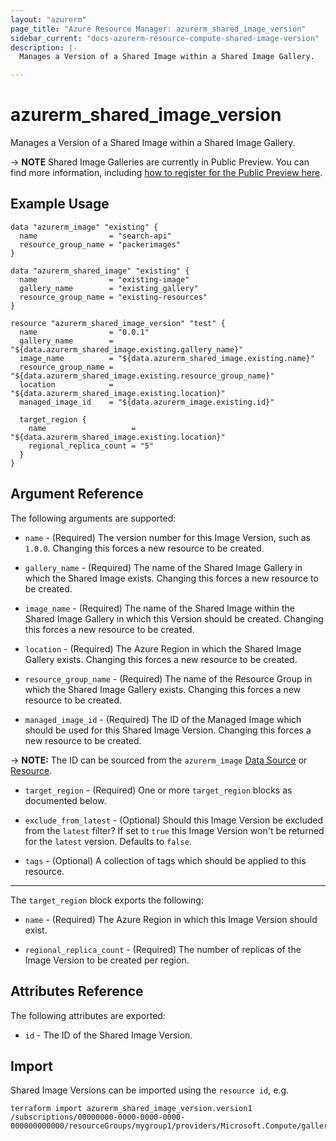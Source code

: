 ```yaml
---
layout: "azurerm"
page_title: "Azure Resource Manager: azurerm_shared_image_version"
sidebar_current: "docs-azurerm-resource-compute-shared-image-version"
description: |-
  Manages a Version of a Shared Image within a Shared Image Gallery.

---
```


# azurerm_shared_image_version

Manages a Version of a Shared Image within a Shared Image Gallery.

-> **NOTE** Shared Image Galleries are currently in Public Preview. You can find more information, including [how to register for the Public Preview here](https://azure.microsoft.com/en-gb/blog/announcing-the-public-preview-of-shared-image-gallery/).

## Example Usage

```hcl
data "azurerm_image" "existing" {
  name                = "search-api"
  resource_group_name = "packerimages"
}

data "azurerm_shared_image" "existing" {
  name                = "existing-image"
  gallery_name        = "existing_gallery"
  resource_group_name = "existing-resources"
}

resource "azurerm_shared_image_version" "test" {
  name                = "0.0.1"
  gallery_name        = "${data.azurerm_shared_image.existing.gallery_name}"
  image_name          = "${data.azurerm_shared_image.existing.name}"
  resource_group_name = "${data.azurerm_shared_image.existing.resource_group_name}"
  location            = "${data.azurerm_shared_image.existing.location}"
  managed_image_id    = "${data.azurerm_image.existing.id}"

  target_region {
    name                   = "${data.azurerm_shared_image.existing.location}"
    regional_replica_count = "5"
  }
}
```

## Argument Reference

The following arguments are supported:

* `name` - (Required) The version number for this Image Version, such as `1.0.0`. Changing this forces a new resource to be created.

* `gallery_name` - (Required) The name of the Shared Image Gallery in which the Shared Image exists. Changing this forces a new resource to be created.

* `image_name` - (Required) The name of the Shared Image within the Shared Image Gallery in which this Version should be created. Changing this forces a new resource to be created.

* `location` - (Required) The Azure Region in which the Shared Image Gallery exists. Changing this forces a new resource to be created.

* `resource_group_name` - (Required) The name of the Resource Group in which the Shared Image Gallery exists. Changing this forces a new resource to be created.

* `managed_image_id` - (Required) The ID of the Managed Image which should be used for this Shared Image Version. Changing this forces a new resource to be created.

-> **NOTE:** The ID can be sourced from the `azurerm_image` [Data Source](https://www.terraform.io/docs/providers/azurerm/d/image.html) or [Resource](https://www.terraform.io/docs/providers/azurerm/r/image.html).

* `target_region` - (Required) One or more `target_region` blocks as documented below.

* `exclude_from_latest` - (Optional) Should this Image Version be excluded from the `latest` filter? If set to `true` this Image Version won't be returned for the `latest` version. Defaults to `false`.

* `tags` - (Optional) A collection of tags which should be applied to this resource.

---

The `target_region` block exports the following:

* `name` - (Required) The Azure Region in which this Image Version should exist.

* `regional_replica_count` - (Required) The number of replicas of the Image Version to be created per region.

## Attributes Reference

The following attributes are exported:

* `id` - The ID of the Shared Image Version.

## Import

Shared Image Versions can be imported using the `resource id`, e.g.

```shell
terraform import azurerm_shared_image_version.version1 /subscriptions/00000000-0000-0000-0000-000000000000/resourceGroups/mygroup1/providers/Microsoft.Compute/galleries/gallery1/images/image1/versions/1.2.3
```
